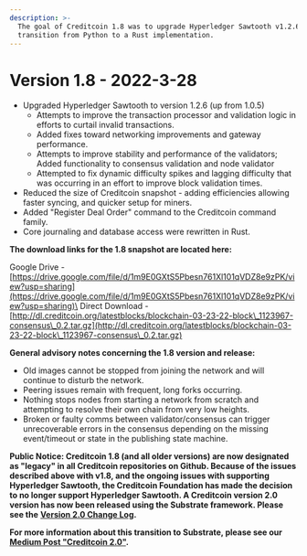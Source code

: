 ```yaml
---
description: >-
  The goal of Creditcoin 1.8 was to upgrade Hyperledger Sawtooth v1.2.6, and
  transition from Python to a Rust implementation.
---
```


# Version 1.8 - 2022-3-28

* Upgraded Hyperledger Sawtooth to version 1.2.6 (up from 1.0.5)
  * Attempts to improve the transaction processor and validation logic in efforts to curtail invalid transactions.
  * Added fixes toward networking improvements and gateway performance.
  * Attempts to improve stability and performance of the validators; Added functionality to consensus validation and node validator
  * Attempted to fix dynamic difficulty spikes and lagging difficulty that was occurring in an effort to improve block validation times.
* Reduced the size of Creditcoin snapshot - adding efficiencies allowing faster syncing, and quicker setup for miners.
* Added "Register Deal Order" command to the Creditcoin command family.
* Core journaling and database access were rewritten in Rust.

**The download links for the 1.8 snapshot are located here:**

Google Drive - [https://drive.google.com/file/d/1m9E0GXtS5Pbesn761Xl101qVDZ8e9zPK/view?usp=sharing](https://drive.google.com/file/d/1m9E0GXtS5Pbesn761Xl101qVDZ8e9zPK/view?usp=sharing)\
Direct Download - [http://dl.creditcoin.org/latestblocks/blockchain-03-23-22-block\_1123967-consensus\_0.2.tar.gz](http://dl.creditcoin.org/latestblocks/blockchain-03-23-22-block\_1123967-consensus\_0.2.tar.gz)

**General advisory notes concerning the 1.8 version and release:**

* Old images cannot be stopped from joining the network and will continue to disturb the network.
* Peering issues remain with frequent, long forks occurring.
* Nothing stops nodes from starting a network from scratch and attempting to resolve their own chain from very low heights.
* Broken or faulty comms between validator/consensus can trigger unrecoverable errors in the consensus depending on the missing event/timeout or state in the publishing state machine.

**Public Notice: Creditcoin 1.8 (and all older versions) are now designated as "legacy" in all Creditcoin repositories on Github.  Because of the issues described above with v1.8, and the ongoing issues with supporting Hyperledger Sawtooth, the Creditcoin Foundation has made the decision to no longer support Hyperledger Sawtooth.  A Creditcoin version 2.0 version has now been released using the Substrate framework. Please see the** [**Version 2.0 Change Log**](https://app.gitbook.com/o/-LjFKFsSaSJudznvwK-5/s/-LjFKK4rtNBbbdxs2d4\_/\~/changes/acQ6JqBaREEsc2UGq0XP/creditcoin-change-log/version-2.0-2022-3-23)**.**

**For more information about this transition to Substrate, please see our** [**Medium Post "Creditcoin 2.0"**](https://medium.com/creditcoin-foundation/creditcoin-2-0-d9bbca02991a)**.**
